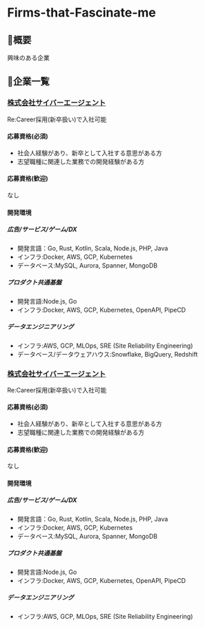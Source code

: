 # Firms-that-Fascinate-me


## 🌱概要
興味のある企業

## 👀企業一覧

### [株式会社サイバーエージェント](https://cyberagent.snar.jp/jobboard/detail.aspx?id=8iSptegYLsDRrwoQPcNomw)

Re:Career採用(新卒扱い)で入社可能

#### 応募資格(必須)
- 社会人経験があり、新卒として入社する意思がある方
- 志望職種に関連した業務での開発経験がある方

#### 応募資格(歓迎)
なし

#### 開発環境
##### 広告/サービス/ゲーム/DX
- 開発言語：Go, Rust, Kotlin, Scala, Node.js, PHP, Java
- インフラ:Docker, AWS, GCP, Kubernetes
- データベース:MySQL, Aurora, Spanner, MongoDB

##### プロダクト共通基盤
- 開発言語:Node.js, Go
- インフラ:Docker, AWS, GCP, Kubernetes, OpenAPI, PipeCD

##### データエンジニアリング
- インフラ:AWS, GCP, MLOps, SRE (Site Reliability Engineering)
- データベース/データウェアハウス:Snowflake, BigQuery, Redshift

### [株式会社サイバーエージェント](https://cyberagent.snar.jp/jobboard/detail.aspx?id=8iSptegYLsDRrwoQPcNomw)

Re:Career採用(新卒扱い)で入社可能

#### 応募資格(必須)
- 社会人経験があり、新卒として入社する意思がある方
- 志望職種に関連した業務での開発経験がある方

#### 応募資格(歓迎)
なし

#### 開発環境
##### 広告/サービス/ゲーム/DX
- 開発言語：Go, Rust, Kotlin, Scala, Node.js, PHP, Java
- インフラ:Docker, AWS, GCP, Kubernetes
- データベース:MySQL, Aurora, Spanner, MongoDB

##### プロダクト共通基盤
- 開発言語:Node.js, Go
- インフラ:Docker, AWS, GCP, Kubernetes, OpenAPI, PipeCD

##### データエンジニアリング
- インフラ:AWS, GCP, MLOps, SRE (Site Reliability Engineering)
